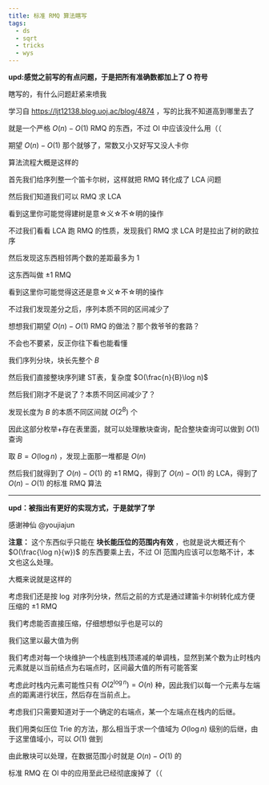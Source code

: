```yaml
---
title: 标准 RMQ 算法瞎写
tags:
  - ds
  - sqrt
  - tricks
  - wys
---
```


**upd:感觉之前写的有点问题，于是把所有准确数都加上了 O 符号**

瞎写的，有什么问题赶紧来喷我

学习自 https://ljt12138.blog.uoj.ac/blog/4874 ，写的比我不知道高到哪里去了

就是一个严格 $O(n)-O(1)$ RMQ 的东西，不过 OI 中应该没什么用（（

期望 $O(n)-O(1)$ 那个就够了，常数又小又好写又没人卡你

算法流程大概是这样的

首先我们给序列整一个笛卡尔树，这样就把 RMQ 转化成了 LCA 问题

然后我们知道我们可以 RMQ 求 LCA

看到这里你可能觉得建树是意☆义☆不☆明的操作

不过我们看看 LCA 跑 RMQ 的性质，发现我们 RMQ 求 LCA 时是拉出了树的欧拉序

然后发现这东西相邻两个数的差距最多为 $1$

这东西叫做 ±1 RMQ

看到这里你可能觉得这还是意☆义☆不☆明的操作

不过我们发现差分之后，序列本质不同的区间减少了

想想我们期望 $O(n)-O(1)$ RMQ 的做法？那个救爷爷的套路？

不会也不要紧，反正你往下看也能看懂

我们序列分块，块长先整个 $B$

然后我们直接整块序列建 ST表，复杂度 $O(\frac{n}{B}\log n)$

然后我们刚才不是说了？本质不同区间减少了？

发现长度为 $B$ 的本质不同区间就 $O(2^B)$ 个

因此这部分枚举+存在表里面，就可以处理散块查询，配合整块查询可以做到 $O(1)$ 查询

取 $B=O(\log n)$ ，发现上面那一堆都是 $O(n)$

然后我们就得到了 $O(n)-O(1)$ 的 ±1 RMQ，得到了 $O(n)-O(1)$ 的 LCA，得到了 $O(n)-O(1)$ 的标准 RMQ 算法

***

**upd：被指出有更好的实现方式，于是就学了学**

感谢神仙 @youjiajun

**注意：** 这个东西似乎只能在 **块长能压位的范围内有效** ，也就是说大概还有个 $O(\frac{\log n}{w})$ 的东西要乘上去，不过 OI 范围内应该可以忽略不计，本文也这么处理。

大概来说就是这样的

考虑我们还是按 $\log$ 对序列分块，然后之前的方式是通过建笛卡尔树转化成方便压缩的 ±1 RMQ

我们考虑能否直接压缩，仔细想想似乎也是可以的

我们这里以最大值为例

我们考虑对每一个块维护一个栈底到栈顶递减的单调栈，显然到某个数为止时栈内元素就是以当前结点为右端点时，区间最大值的所有可能答案

考虑此时栈内元素可能性只有 $O(2^{\log n})=O(n)$ 种，因此我们以每一个元素与左端点的距离进行状压，然后存在当前点上。

考虑我们只需要知道对于一个确定的右端点，某一个左端点在栈内的后继。

我们用类似压位 Trie 的方法，那么相当于求一个值域为 $O(\log n)$ 级别的后继，由于这里值域小，可以 $O(1)$ 做到

由此散块可以处理，在数据范围小时就是 $O(n)-O(1)$ 的

标准 RMQ 在 OI 中的应用至此已经彻底废掉了（（